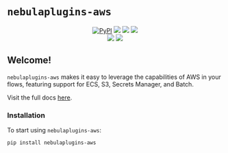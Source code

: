 # `nebulaplugins-aws`

<p align="center">
    <a href="https://pypi.python.org/pypi/nebulaplugins-aws/" alt="PyPI version">
        <img alt="PyPI" src="https://img.shields.io/pypi/v/nebulaplugins-aws?color=26272B&labelColor=090422"></a>
    <a href="https://github.com/kozmoai/nebulaplugins-aws/" alt="Stars">
        <img src="https://img.shields.io/github/stars/kozmoai/nebulaplugins-aws?color=26272B&labelColor=090422" /></a>
    <a href="https://pepy.tech/badge/nebulaplugins-aws/" alt="Downloads">
        <img src="https://img.shields.io/pypi/dm/nebulaplugins-aws?color=26272B&labelColor=090422" /></a>
    <a href="https://github.com/kozmoai/nebulaplugins-aws/pulse" alt="Activity">
        <img src="https://img.shields.io/github/commit-activity/m/kozmoai/nebulaplugins-aws?color=26272B&labelColor=090422" /></a>
    <br>
    <a href="https://nebula-community.slack.com" alt="Slack">
        <img src="https://img.shields.io/badge/slack-join_community-red.svg?color=26272B&labelColor=090422&logo=slack" /></a>
    <a href="https://discourse.nebula.io/" alt="Discourse">
        <img src="https://img.shields.io/badge/discourse-browse_forum-red.svg?color=26272B&labelColor=090422&logo=discourse" /></a>
</p>

## Welcome!

`nebulaplugins-aws` makes it easy to leverage the capabilities of AWS in your flows, featuring support for ECS, S3, Secrets Manager, and Batch.

Visit the full docs [here](https://kozmoai.github.io/nebulaplugins-aws).

### Installation

To start using `nebulaplugins-aws`:

```bash
pip install nebulaplugins-aws
```
